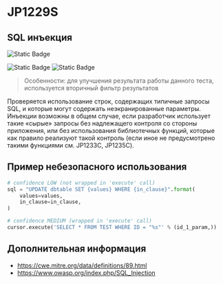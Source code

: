 # JP1229S
## SQL инъекция

![Static Badge](https://img.shields.io/badge/%D0%A1%D1%82%D0%B5%D0%BF%D0%B5%D0%BD%D1%8C%20%D0%BA%D1%80%D0%B8%D1%82%D0%B8%D1%87%D0%BD%D0%BE%D1%81%D1%82%D0%B8-%D1%81%D1%80%D0%B5%D0%B4%D0%BD%D1%8F%D1%8F-orange?style=for-the-badge)

![Static Badge](https://img.shields.io/badge/%D0%94%D0%BE%D1%81%D1%82%D0%BE%D0%B2%D0%B5%D1%80%D0%BD%D0%BE%D1%81%D1%82%D1%8C%20%D0%BE%D0%BF%D1%80%D0%B5%D0%B4%D0%B5%D0%BB%D0%B5%D0%BD%D0%B8%D1%8F-%D0%BD%D0%B8%D0%B7%D0%BA%D0%B0%D1%8F-mediumblue?style=for-the-badge)
![Static Badge](https://img.shields.io/badge/%D0%94%D0%BE%D1%81%D1%82%D0%BE%D0%B2%D0%B5%D1%80%D0%BD%D0%BE%D1%81%D1%82%D1%8C%20%D0%BE%D0%BF%D1%80%D0%B5%D0%B4%D0%B5%D0%BB%D0%B5%D0%BD%D0%B8%D1%8F-%D1%81%D1%80%D0%B5%D0%B4%D0%BD%D1%8F%D1%8F-orange?style=for-the-badge)

> Особенности: для улучшения результата работы данного теста, используется вторичный фильтр результатов

Проверяется использование строк, содержащих типичные запросы SQL, и которые могут содержать неэкранированные параметры. Инъекции возможны в общем случае, если разработчик использует такие «сырые» запросы без надлежащего контроля со стороны приложения, или без использования библиотечных функций, которые как правило реализуют такой контроль (если иное не предусмотрено такими функциями см. JP1233C, JP1235C).

## Пример небезопасного использования

```python linenums="1"
# confidence LOW (not wrapped in 'execute' call)
sql = "UPDATE dbtable SET {values} WHERE {in_clause}".format(
    values=values,
    in_clause=in_clause,
)

# confidence MEDIUM (wrapped in 'execute' call)
cursor.execute('SELECT * FROM TEST WHERE ID = "%s"' % (id_1_param,))
```

## Дополнительная информация

* <https://cwe.mitre.org/data/definitions/89.html>
* <https://www.owasp.org/index.php/SQL_Injection>
